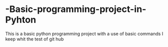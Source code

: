 # -Basic-programming-project-in-Pyhton
 This is a basic python programming project with a use of basic commands
I keep whit the test of git hub
